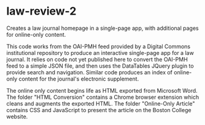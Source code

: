# law-review-2
Creates a law journal homepage in a single-page app, with additional pages for online-only content.

This code works from the OAI-PMH feed provided by a Digital Commons institutional repository to produce an interactive single-page app for a law journal. It relies on code not yet published here to convert the OAI-PMH feed to a simple JSON file, and then uses the DataTables JQuery plugin to provide search and navigation. Similar code produces an index of online-only content for the journal's electronic supplement. 

The online only content begins life as HTML exported from Microsoft Word. The folder "HTML Conversion" contains a Chrome browser extension which cleans and augments the exported HTML. The folder "Online-Only Article" contains CSS and JavaScript to present the article on the Boston College website. 
